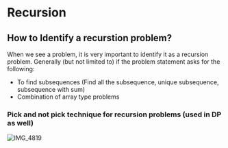 # Recursion


## How to Identify a recurstion problem?
When we see a problem, it is very important to identify it as a recursion problem. 
Generally (but not limited to) if the problem statement asks for the following:

- To find subsequences (Find all the subsequence, unique subsequence, subsequence with sum)
- Combination of array type problems


### Pick and not pick technique for recursion problems (used in DP as well)

![IMG_4819](https://github.com/yadavanuj1996/algorithms-data-structures/assets/22169012/573b78e7-af27-496e-a5b8-eab6ab27e9eb)

